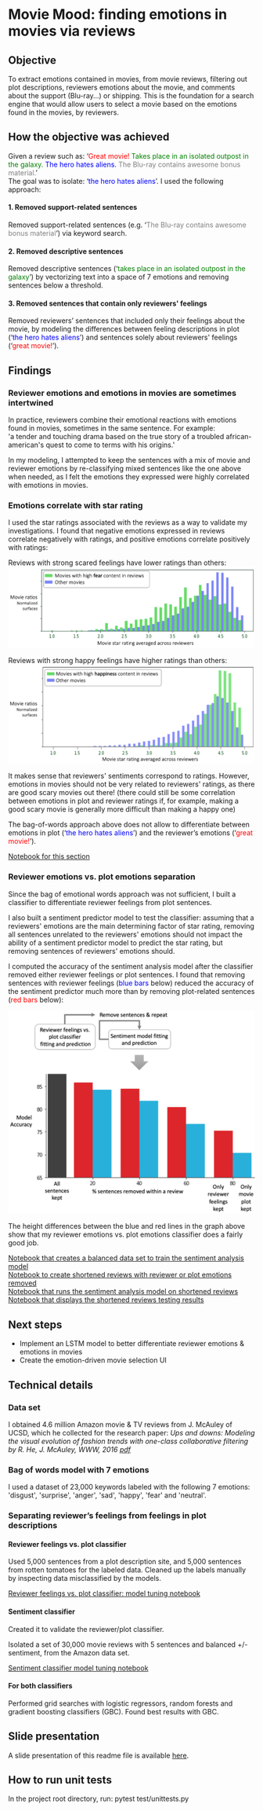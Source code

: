 # Movie Mood: finding emotions in movies via reviews

## Objective

To extract emotions contained in movies, from movie reviews, filtering out plot descriptions, reviewers emotions about the movie, and comments about the support (Blu-ray…) or shipping. This is the foundation for a search engine that would allow users to select a movie based on the emotions found in the movies, by reviewers.

## How the objective was achieved

Given a review such as: ‘<span style="color:red">Great movie!</span><span style="color:green"> Takes place in an isolated outpost in the galaxy.</span> <span style="color:blue">The hero hates aliens.</span> <span style="color:gray">The Blu-ray contains awesome bonus material.</span>’  
The goal was to isolate: ‘<span style="color:blue">the hero hates aliens</span>’. I used the following approach:

#### 1. Removed support-related sentences

Removed support-related sentences (e.g. ‘<span style="color:gray">The Blu-ray contains awesome bonus material</span>’) via keyword search.

#### 2. Removed descriptive sentences

Removed descriptive sentences (‘<span style="color:green">takes place in an isolated outpost in the galaxy</span>’) by vectorizing text into a space of 7 emotions and removing sentences below a threshold.

#### 3. Removed sentences that contain only reviewers' feelings

Removed reviewers’ sentences that included only their feelings about the movie, by modeling the differences between feeling descriptions in plot (‘<span style="color:blue">the hero hates aliens</span>’) and sentences solely about reviewers' feelings (‘<span style="color:red">great movie!</span>’).  

## Findings

### Reviewer emotions and emotions in movies are sometimes intertwined

In practice, reviewers combine their emotional reactions with emotions found in movies, sometimes in the same sentence. For example:  
'a tender and touching drama based on the true story of a troubled african-american's quest to come to terms with his origins.'  

In my modeling, I attempted to keep the sentences with a mix of movie and reviewer emotions by re-classifying mixed sentences like the one above when needed, as I felt the emotions they expressed were highly correlated with emotions in movies.

### Emotions correlate with star rating

I used the star ratings associated with the reviews as a way to validate my investigations. I found that negative emotions expressed in reviews correlate negatively with ratings, and positive emotions correlate positively with ratings:

Reviews with strong scared feelings have lower ratings than others:
![Fear level of movies with top 5% fear review content, vs. others](./images/high_fear_content.png)

Reviews with strong happy feelings have higher ratings than others:
![Fear level of movies with top 5% happy review content, vs. others](./images/high_happy_content.png)

It makes sense that reviewers' sentiments correspond to ratings. However, emotions in movies should not be very related to reviewers' ratings, as there are good scary movies out there! (there could still be some correlation between emotions in plot and reviewer ratings if, for example, making a good scary movie is generally more difficult than making a happy one)  

The bag-of-words approach above does not allow to differentiate between emotions in plot (‘<span style="color:blue">the hero hates aliens</span>’) and the reviewer’s emotions (‘<span style="color:red">great movie!</span>’).

[Notebook for this section](./amzn_reviews_emotions.ipynb)

### Reviewer emotions vs. plot emotions separation

Since the bag of emotional words approach was not sufficient, I built a classifier to differentiate reviewer feelings from plot sentences.  

I also built a sentiment predictor model to test the classifier: assuming that a reviewers' emotions are the main determining factor of star rating, removing all sentences unrelated to the reviewers' emotions should not impact the ability of a sentiment predictor model to predict the star rating, but removing sentences of reviewers' emotions should.  

I computed the accuracy of the sentiment analysis model after the classifier removed either reviewer feelings or plot sentences. I found that removing sentences with reviewer feelings (<span style="color:blue">blue bars</span> below) reduced the accuracy of the sentiment predictor much more than by removing plot-related sentences (<span style="color:red">red bars</span> below):

![Accuracy of sentiment predictor as sentences are removed](./images/accuracy_sents_removed.png)

The height differences between the blue and red lines in the graph above show that my reviewer emotions vs. plot emotions classifier does a fairly good job.

[Notebook that creates a balanced data set to train the sentiment analysis model](./1_create_training_set_of_reviews_w_balanced_ratings.ipynb)  
[Notebook to create shortened reviews with reviewer or plot emotions removed](./2_Remove_some_sentences.ipynb)  
[Notebook that runs the sentiment analysis model on shortened reviews](./3_A_B_test.ipynb)  
[Notebook that displays the shortened reviews testing results](./4_AB_testing_result_analysis.ipynb)  

## Next steps

* Implement an LSTM model to better differentiate reviewer emotions & emotions in movies
* Create the emotion-driven movie selection UI

## Technical details

### Data set

I obtained 4.6 million Amazon movie & TV reviews from J. McAuley of UCSD, which he collected for the research paper: *Ups and downs: Modeling the visual evolution of fashion trends with one-class collaborative filtering
by R. He, J. McAuley, WWW, 2016 [pdf](http://cseweb.ucsd.edu/~jmcauley/pdfs/www16a.pdf)*

### Bag of words model with 7 emotions

I used a dataset of 23,000 keywords labeled with the following 7 emotions: 'disgust', 'surprise', 'anger', 'sad', 'happy', 'fear' and 'neutral'.

### Separating reviewer’s feelings from feelings in plot descriptions

#### Reviewer feelings vs. plot classifier
Used 5,000 sentences from a plot description site, and 5,000 sentences from rotten tomatoes for the labeled data. Cleaned up the labels manually by inspecting data misclassified by the models.  

[Reviewer feelings vs. plot classifier: model tuning notebook](./src/obj_subj_dev/obj_subj_modeling.ipynb)

#### Sentiment classifier
Created it to validate the reviewer/plot classifier.

Isolated a set of 30,000 movie reviews with 5 sentences and balanced +/- sentiment, from the Amazon data set.  

[Sentiment classifier model tuning notebook](./src/obj_subj_dev/pos_neg_modeling.ipynb)

#### For both classifiers
Performed grid searches with logistic regressors, random forests and gradient boosting classifiers (GBC). Found best results with GBC.

## Slide presentation

A slide presentation of this readme file is available [here](https://drive.google.com/file/d/1CpffON2RjL-idEwLhmM73ZFLLSwfjmu8/view?usp=sharing).

## How to run unit tests

In the project root directory, run: pytest test/unittests.py
